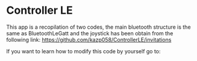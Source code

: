 Controller LE
===================================

This app is a recopilation of two codes, the main bluetooth structure is the same as BluetoothLeGatt and the joystick has been obtain from
the following link: https://github.com/kazp058/ControllerLE/invitations

If you want to learn how to modify this code by yourself go to:
